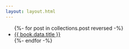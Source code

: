 ```yaml
---
layout: layout.html
---
```


<ul>
{%- for post in collections.post reversed -%}
  <li>
    <a href="{{book.url}}">
      {{ book.data.title }}
    </a>
  </li>
  {%- endfor -%}
</ul>

